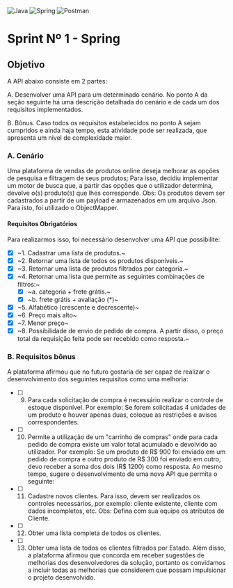 ![Java](https://img.shields.io/badge/java-%23ED8B00.svg?style=for-the-badge&logo=java&logoColor=white)
![Spring](https://img.shields.io/badge/spring-%236DB33F.svg?style=for-the-badge&logo=spring&logoColor=white)
![Postman](https://img.shields.io/badge/Postman-FF6C37?style=for-the-badge&logo=postman&logoColor=white)

# Sprint Nº 1 - Spring

## Objetivo

A API abaixo consiste em 2 partes:

A. Desenvolver uma API para um determinado cenário. No ponto A da seção
seguinte há uma descrição detalhada do cenário e de cada um dos requisitos
implementados.

B. Bônus. Caso todos os requisitos estabelecidos no ponto A sejam cumpridos e ainda
haja tempo, esta atividade pode ser realizada, que apresenta um nível de
complexidade maior.

### A. Cenário
Uma plataforma de vendas de produtos online deseja melhorar as opções de pesquisa e
filtragem de seus produtos; Para isso, decidiu implementar um motor de busca que, a
partir das opções que o utilizador determina, devolve o(s) produto(s) que lhes
corresponde. Obs: Os produtos devem ser cadastrados a partir de um payload e
armazenados em um arquivo Json. Para isto, foi utilizado o ObjectMapper.


#### Requisitos Obrigatórios 

Para realizarmos isso, foi necessário desenvolver uma API que possibilite:
- [x] ~1. Cadastrar uma lista de produtos.~ 
- [x] ~2. Retornar uma lista de todos os produtos disponíveis.~
- [x] ~3. Retornar uma lista de produtos filtrados por categoria.~
- [x] ~4. Retornar uma lista que permite as seguintes combinações de filtros:~
  - [x] ~a. categoria + frete grátis.~
  - [x] ~b. frete grátis + avaliação (*)~
- [x] ~5. Alfabético (crescente e decrescente)~
- [x] ~6. Preço mais alto~
- [x] ~7. Menor preço~
- [x] ~8. Possibilidade de envio de pedido de compra. A partir disso, o preço total da
requisição feita pode ser recebido como resposta.~

### B. Requisitos bônus

A plataforma afirmou que no futuro gostaria de ser capaz de realizar o desenvolvimento
dos seguintes requisitos como uma melhoria:

- [ ] 9. Para cada solicitação de compra é necessário realizar o controle de estoque
disponível. Por exemplo: Se forem solicitadas 4 unidades de um produto e houver
apenas duas, coloque as restrições e avisos correspondentes.
- [ ] 10. Permite a utilização de um "carrinho de compras" onde para cada pedido de
compra existe um valor total acumulado e devolvido ao utilizador. Por exemplo: Se
um produto de R$ 900 foi enviado em um pedido de compra e outro produto de
R$ 300 foi enviado em outro, devo receber a soma dos dois (R$ 1200) como
resposta.
Ao mesmo tempo, sugere o desenvolvimento de uma nova API que permita o
seguinte:
- [ ] 11. Cadastre novos clientes. Para isso, devem ser realizados os controles necessários,
por exemplo: cliente existente, cliente com dados incompletos, etc.
Obs: Defina com sua equipe os atributos de Cliente.
- [ ] 12. Obter uma lista completa de todos os clientes.
- [ ] 13. Obter uma lista de todos os clientes filtrados por Estado.
Além disso, a plataforma afirmou que concorda em receber sugestões de melhorias dos
desenvolvedores da solução, portanto os convidamos a incluir todas as melhorias que
considerem que possam impulsionar o projeto desenvolvido.
